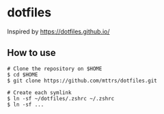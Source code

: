 # dotfiles
Inspired by https://dotfiles.github.io/

## How to use
```shell
# Clone the repository on $HOME
$ cd $HOME
$ git clone https://github.com/mttrs/dotfiles.git

# Create each symlink
$ ln -sf ~/dotfiles/.zshrc ~/.zshrc
$ ln -sf ...
```
